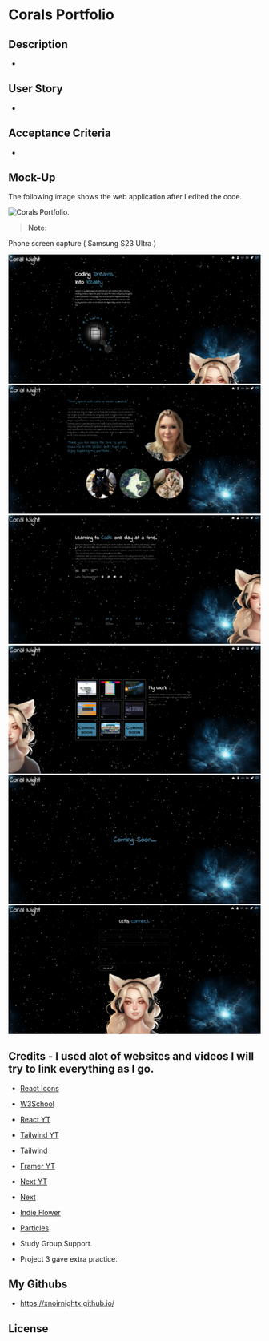 # Corals Portfolio


## Description
- 

## User Story

- 


## Acceptance Criteria

-  

## Mock-Up

The following image shows the web application after I edited the code.

![Corals Portfolio.]()

> **Note**: 

Phone screen capture ( Samsung S23 Ultra )

![Corals Portfolio.](/public/readme/screen1.png)
![Corals Portfolio.](/public/readme/screen2.png)
![Corals Portfolio.](/public/readme/screen3.png)
![Corals Portfolio.](/public/readme/screen4.png)
![Corals Portfolio.](/public/readme/screen5.png)
![Corals Portfolio.](/public/readme/screen6.png)


## Credits - I used alot of websites and videos I will try to link everything as I go.
- [React Icons](https://react-icons.github.io/react-icons/icons?name=hi2)
- [W3School](https://www.w3schools.com/react/default.asp)
- [React YT](https://www.youtube.com/watch?v=SqcY0GlETPk)
- [Tailwind YT](https://www.youtube.com/watch?v=tS7upsfuxmo)
- [Tailwind](https://tailwindcss.com/docs/font-family)
- [Framer YT](https://www.youtube.com/watch?v=Vlu_-LoKzHo)
- [Next YT](https://www.youtube.com/watch?v=wm5gMKuwSYk)
- [Next ](https://nextjs.org/docs/app/building-your-application/optimizing/fonts#google-fonts)
- [Indie Flower](https://fonts.google.com/specimen/Indie+Flower?preview.text=Coding%20Dreams%20Into%20Reality&preview.text_type=custom&query=indie+flower)
- [Particles](https://particles.js.org/)

- Study Group Support.
- Project 3 gave extra practice.


## My Githubs

- https://xnoirnightx.github.io/

## License

